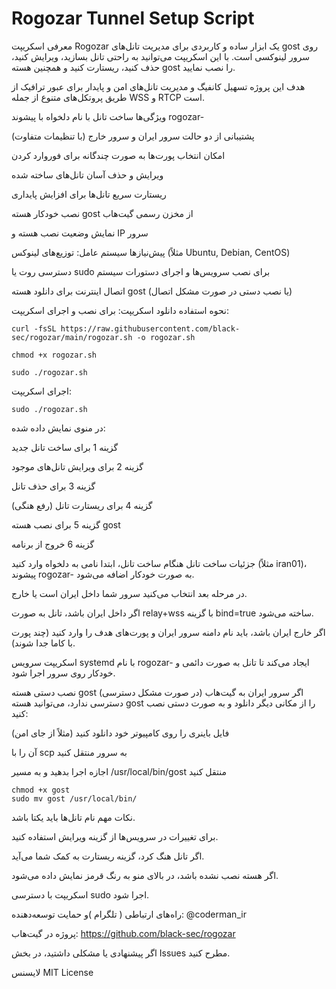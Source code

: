 # Rogozar Tunnel Setup Script
معرفی
اسکریپت Rogozar یک ابزار ساده و کاربردی برای مدیریت تانل‌های gost روی سرور لینوکسی است. با این اسکریپت می‌توانید به راحتی تانل بسازید، ویرایش کنید، حذف کنید، ریستارت کنید و همچنین هسته gost را نصب نمایید.

هدف این پروژه تسهیل کانفیگ و مدیریت تانل‌های امن و پایدار برای عبور ترافیک از طریق پروتکل‌های متنوع از جمله WSS و RTCP است.

ویژگی‌ها
ساخت تانل با نام دلخواه با پیشوند rogozar-

پشتیبانی از دو حالت سرور ایران و سرور خارج (با تنظیمات متفاوت)

امکان انتخاب پورت‌ها به صورت چندگانه برای فوروارد کردن

ویرایش و حذف آسان تانل‌های ساخته شده

ریستارت سریع تانل‌ها برای افزایش پایداری

نصب خودکار هسته gost از مخزن رسمی گیت‌هاب

نمایش وضعیت نصب هسته و IP سرور

پیش‌نیازها
سیستم عامل: توزیع‌های لینوکس (مثلاً Ubuntu, Debian, CentOS)

دسترسی روت یا sudo برای نصب سرویس‌ها و اجرای دستورات سیستم

اتصال اینترنت برای دانلود هسته gost (یا نصب دستی در صورت مشکل اتصال)

نحوه استفاده
دانلود اسکریپت:
برای نصب و اجرای اسکریپت:

```
curl -fsSL https://raw.githubusercontent.com/black-sec/rogozar/main/rogozar.sh -o rogozar.sh
```
```
chmod +x rogozar.sh
```
```
sudo ./rogozar.sh
```
اجرای اسکریپت:

```
sudo ./rogozar.sh
```
در منوی نمایش داده شده:

گزینه 1 برای ساخت تانل جدید

گزینه 2 برای ویرایش تانل‌های موجود

گزینه 3 برای حذف تانل

گزینه 4 برای ریستارت تانل (رفع هنگی)

گزینه 5 برای نصب هسته gost

گزینه 6 خروج از برنامه

جزئیات ساخت تانل
هنگام ساخت تانل، ابتدا نامی به دلخواه وارد کنید (مثلاً iran01)، پیشوند rogozar- به صورت خودکار اضافه می‌شود.

در مرحله بعد انتخاب می‌کنید سرور شما داخل ایران است یا خارج.

اگر داخل ایران باشد، تانل به صورت relay+wss با گزینه bind=true ساخته می‌شود.

اگر خارج ایران باشد، باید نام دامنه سرور ایران و پورت‌های هدف را وارد کنید (چند پورت با کاما جدا شوند).

اسکریپت سرویس systemd با نام rogozar-<name> ایجاد می‌کند تا تانل به صورت دائمی و خودکار روی سرور اجرا شود.

نصب دستی هسته gost (در صورت مشکل دسترسی)
اگر سرور ایران به گیت‌هاب دسترسی ندارد، می‌توانید هسته gost را از مکانی دیگر دانلود و به صورت دستی نصب کنید:

فایل باینری را روی کامپیوتر خود دانلود کنید (مثلاً از جای امن)

آن را با scp به سرور منتقل کنید

اجازه اجرا بدهید و به مسیر /usr/local/bin/gost منتقل کنید

```
chmod +x gost
sudo mv gost /usr/local/bin/
```
نکات مهم
نام تانل‌ها باید یکتا باشد.

برای تغییرات در سرویس‌ها از گزینه ویرایش استفاده کنید.

اگر تانل هنگ کرد، گزینه ریستارت به کمک شما می‌آید.

اگر هسته نصب نشده باشد، در بالای منو به رنگ قرمز نمایش داده می‌شود.

اسکریپت با دسترسی sudo اجرا شود.

راه‌های ارتباطی ( تلگرام )و حمایت
توسعه‌دهنده: @coderman_ir

پروژه در گیت‌هاب: https://github.com/black-sec/rogozar

اگر پیشنهادی یا مشکلی داشتید، در بخش Issues مطرح کنید.

لایسنس
MIT License

